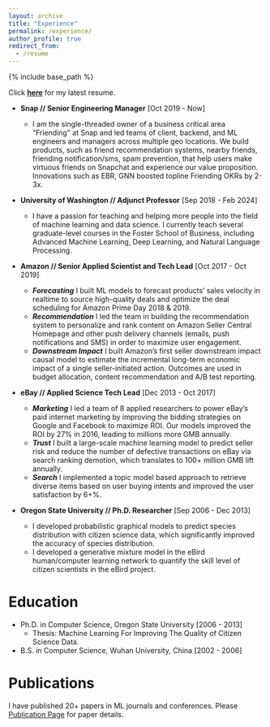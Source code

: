 ```yaml
---
layout: archive
title: "Experience"
permalink: /experience/
author_profile: true
redirect_from:
  - /resume
---
```


{% include base_path %}

Click <span style="color:blue">__[here](https://drive.google.com/file/d/1yD3WFDSlbJ4WsxQ1OcuRKIScprwMPPnV/view?usp=sharing)__</span> for my latest resume.

* __Snap // Senior Engineering Manager__ [Oct 2019 - Now]
  * I am the single-threaded owner of a business critical area “Friending” at Snap and led teams of client, backend, and ML engineers and managers across multiple geo locations. We build products, such as friend recommendation systems, nearby friends, friending notification/sms, spam prevention, that help users make virtuous friends on Snapchat and experience our value proposition. Innovations such as EBR, GNN boosted topline Friending OKRs by 2-3x. 

* __University of Washington // Adjunct Professor__ [Sep 2018 - Feb 2024]
  * I have a passion for teaching and helping more people into the field of machine learning and data science. I currently teach several graduate-level courses in the Foster School of Business, including Advanced Machine Learning, Deep Learning, and Natural Language Processing.

* __Amazon // Senior Applied Scientist and Tech Lead__ [Oct 2017 - Oct 2019]
  * **_Forecasting_** I built ML models to forecast products’ sales velocity in realtime to source high-quality deals and optimize the deal scheduling for Amazon Prime Day 2018 & 2019.
  * **_Recommendation_** I led the team in building the recommendation system to personalize and rank content on Amazon Seller Central Homepage and other push delivery channels (emails, push notifications and SMS) in order to maximize user engagement.
  * **_Downstream Impact_** I built Amazon’s first seller downstream impact causal model to estimate the incremental long-term economic impact of a single seller-initiated action. Outcomes are used in budget allocation, content recommendation and A/B test reporting.

* __eBay // Applied Science Tech Lead__ [Dec 2013 - Oct 2017]
  * **_Marketing_** I led a team of 8 applied researchers to power eBay’s paid internet marketing by improving the bidding strategies on Google and Facebook to maximize ROI. Our models improved the ROI by 27% in 2016, leading to millions more GMB annually.
  * **_Trust_** I built a large-scale machine learning model to predict seller risk and reduce the number of defective transactions on eBay via search ranking demotion, which translates to 100+ million GMB lift annually.
  * **_Search_** I implemented a topic model based approach to retrieve diverse items based on user buying intents and improved the user satisfaction by 6+%.

* __Oregon State University // Ph.D. Researcher__ [Sep 2006 - Dec 2013]
  * I developed probabilistic graphical models to predict species distribution with citizen science data, which significantly improved the accuracy of species distribution.
  * I developed a generative mixture model in the eBird human/computer learning network to quantify the skill level of citizen scientists in the eBird project.

Education
======
* Ph.D. in Computer Science, Oregon State University [2006 - 2013]
  * Thesis: Machine Learning For Improving The Quality of Citizen Science Data.
* B.S. in Computer Science, Wuhan University, China [2002 - 2006]

Publications
======
I have published 20+ papers in ML journals and conferences. Please <span style="color:blue">[Publication Page](https://zariable.github.io/publications/)</span> for paper details. 
